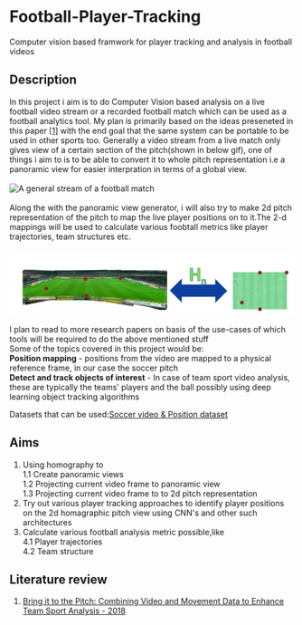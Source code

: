 
# Football-Player-Tracking
Computer vision based framwork for player tracking and analysis in football videos

## Description
In this project i aim is to do Computer Vision based analysis on a live football video stream or a recorded football match which can be used as a football analytics tool. My plan is primarily based on the ideas preseneted in this paper [[1]](https://openaccess.city.ac.uk/18380/8/paper319.pdf) with the end goal that the same system can be portable to be used in other sports too. Generally a video stream from a live match only gives view of a certain section of the pitch(shown in below gif), one of  things i aim to  is to be able to convert it to whole pitch representation i.e a panoramic view for easier interpration in terms of a global view.<br><br>
![A general stream of a football match](clips/clip2.gif)<br><br>
Along the with the panoramic view generator, i will also try to make 2d pitch representation of the pitch to map the live player positions on to it.The 2-d mappings will be used to calculate various foobtall metrics like player trajectories, team structures etc.<br><br>
![2d-pitch-representation](clips/2d-pitch-representation.png)<br><br>
I plan to read to more research papers on basis of the use-cases of which tools will be required to do the above mentioned stuff<br>
Some of the topics covered in this project would be:<br>
**Position mapping** - positions from the video are mapped to a physical reference frame, in our case the soccer pitch<br>
**Detect and track objects of interest** - In case of team sport video analysis, these are typically the
teams’ players and the ball possibly using deep learning object tracking algorithms<br>


Datasets that can be used:[Soccer video & Position dataset](https://datasets.simula.no/alfheim/)



## Aims
1. Using homography to <br>
  1.1 Create panoramic views<br>
  1.2 Projecting current video frame to panoramic view<br>
  1.3 Projecting current video frame to to 2d pitch representation
3. Try out various player tracking approaches to identify player positions on the 2d homagraphic pitch view using CNN's and other such architectures
4. Calculate various football analysis metric possible,like<br>
  4.1 Player trajectories<br>
  4.2 Team structure<br>


## Literature review
1. [Bring it to the Pitch: Combining Video and Movement Data to
Enhance Team Sport Analysis - 2018](https://openaccess.city.ac.uk/18380/8/paper319.pdf)
